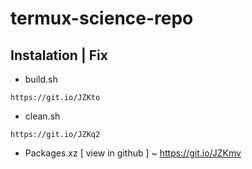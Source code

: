 # termux-science-repo

## Instalation | Fix
* build.sh
```
https://git.io/JZKto
```
* clean.sh
```
https://git.io/JZKq2
```
* Packages.xz [ view in github ] ~ https://git.io/JZKmv

